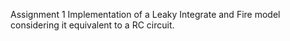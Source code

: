 Assignment 1
Implementation of a Leaky Integrate and Fire model considering it equivalent to a RC circuit.

